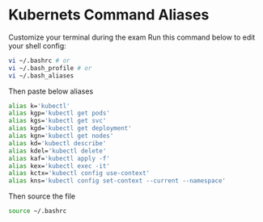 # Kubernets Command Aliases 
Customize your terminal during the exam
Run this command below to edit your shell config:
```bash
vi ~/.bashrc # or
vi ~/.bash_profile # or
vi ~/.bash_aliases
```
Then paste below aliases
```bash
alias k='kubectl'
alias kgp='kubectl get pods'
alias kgs='kubectl get svc'
alias kgd='kubectl get deployment'
alias kgn='kubectl get nodes'
alias kd='kubectl describe'
alias kdel='kubectl delete'
alias kaf='kubectl apply -f'
alias kex='kubectl exec -it'
alias kctx='kubectl config use-context'
alias kns='kubectl config set-context --current --namespace'
```
Then source the file
```bash
source ~/.bashrc
```
